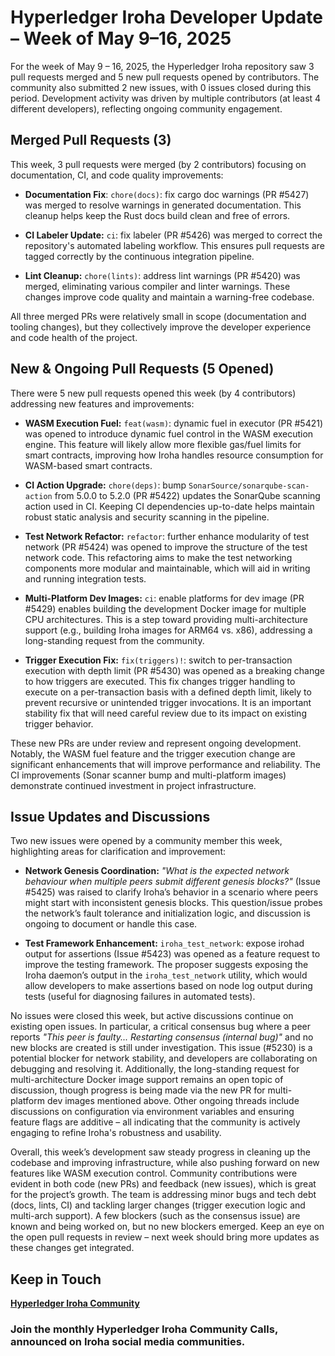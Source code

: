 # Hyperledger Iroha Developer Update – Week of May 9–16, 2025

For the week of May 9 – 16, 2025, the Hyperledger Iroha repository saw 3 pull requests merged and 5 new pull requests opened by contributors. The community also submitted 2 new issues, with 0 issues closed during this period. Development activity was driven by multiple contributors (at least 4 different developers), reflecting ongoing community engagement.

## Merged Pull Requests (3)
This week, 3 pull requests were merged (by 2 contributors) focusing on documentation, CI, and code quality improvements:
- **Documentation Fix**: `chore(docs)`: fix cargo doc warnings (PR #5427) was merged to resolve warnings in generated documentation. This cleanup helps keep the Rust docs build clean and free of errors.

- **CI Labeler Update:** `ci`: fix labeler (PR #5426) was merged to correct the repository's automated labeling workflow. This ensures pull requests are tagged correctly by the continuous integration pipeline.

- **Lint Cleanup:** `chore(lints)`: address lint warnings (PR #5420) was merged, eliminating various compiler and linter warnings. These changes improve code quality and maintain a warning-free codebase.

All three merged PRs were relatively small in scope (documentation and tooling changes), but they collectively improve the developer experience and code health of the project.

## New & Ongoing Pull Requests (5 Opened)
There were 5 new pull requests opened this week (by 4 contributors) addressing new features and improvements:

- **WASM Execution Fuel:** `feat(wasm)`: dynamic fuel in executor (PR #5421) was opened to introduce dynamic fuel control in the WASM execution engine. This feature will likely allow more flexible gas/fuel limits for smart contracts, improving how Iroha handles resource consumption for WASM-based smart contracts.

- **CI Action Upgrade:** `chore(deps)`: bump `SonarSource/sonarqube-scan-action` from 5.0.0 to 5.2.0 (PR #5422) updates the SonarQube scanning action used in CI. Keeping CI dependencies up-to-date helps maintain robust static analysis and security scanning in the pipeline.

- **Test Network Refactor:** `refactor`: further enhance modularity of test network (PR #5424) was opened to improve the structure of the test network code. This refactoring aims to make the test networking components more modular and maintainable, which will aid in writing and running integration tests.

- **Multi-Platform Dev Images:** `ci`: enable platforms for dev image (PR #5429) enables building the development Docker image for multiple CPU architectures. This is a step toward providing multi-architecture support (e.g., building Iroha images for ARM64 vs. x86), addressing a long-standing request from the community.

- **Trigger Execution Fix:** `fix(triggers)!`: switch to per-transaction execution with depth limit (PR #5430) was opened as a breaking change to how triggers are executed. This fix changes trigger handling to execute on a per-transaction basis with a defined depth limit, likely to prevent recursive or unintended trigger invocations. It is an important stability fix that will need careful review due to its impact on existing trigger behavior.

These new PRs are under review and represent ongoing development. Notably, the WASM fuel feature and the trigger execution change are significant enhancements that will improve performance and reliability. The CI improvements (Sonar scanner bump and multi-platform images) demonstrate continued investment in project infrastructure.

## Issue Updates and Discussions
Two new issues were opened by a community member this week, highlighting areas for clarification and improvement:

- **Network Genesis Coordination:** *"What is the expected network behaviour when multiple peers submit different genesis blocks?"* (Issue #5425) was raised to clarify Iroha’s behavior in a scenario where peers might start with inconsistent genesis blocks. This question/issue probes the network’s fault tolerance and initialization logic, and discussion is ongoing to document or handle this case.

- **Test Framework Enhancement:** `iroha_test_network`: expose irohad output for assertions (Issue #5423) was opened as a feature request to improve the testing framework. The proposer suggests exposing the Iroha daemon’s output in the `iroha_test_network` utility, which would allow developers to make assertions based on node log output during tests (useful for diagnosing failures in automated tests).

No issues were closed this week, but active discussions continue on existing open issues. In particular, a critical consensus bug where a peer reports *"This peer is faulty... Restarting consensus (internal bug)"* and no new blocks are created is still under investigation. This issue (#5230) is a potential blocker for network stability, and developers are collaborating on debugging and resolving it. Additionally, the long-standing request for multi-architecture Docker image support remains an open topic of discussion, though progress is being made via the new PR for multi-platform dev images mentioned above. Other ongoing threads include discussions on configuration via environment variables and ensuring feature flags are additive – all indicating that the community is actively engaging to refine Iroha's robustness and usability.

Overall, this week’s development saw steady progress in cleaning up the codebase and improving infrastructure, while also pushing forward on new features like WASM execution control. Community contributions were evident in both code (new PRs) and feedback (new issues), which is great for the project’s growth. The team is addressing minor bugs and tech debt (docs, lints, CI) and tackling larger changes (trigger execution logic and multi-arch support). A few blockers (such as the consensus issue) are known and being worked on, but no new blockers emerged. Keep an eye on the open pull requests in review – next week should bring more updates as these changes get integrated.

## Keep in Touch

**[Hyperledger Iroha Community](https://t.me/hyperledgeriroha)**

### Join the monthly Hyperledger Iroha Community Calls, announced on Iroha social media communities.

